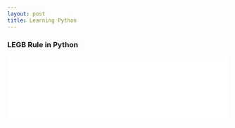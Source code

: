 ```yaml
---
layout: post
title: Learning Python
---
```


### LEGB Rule in Python



<iframe src="/img/posts/2018-06-23-learning-python/variablescopes.html" width="100%" frameborder="0" allowfullscreen sandbox>

